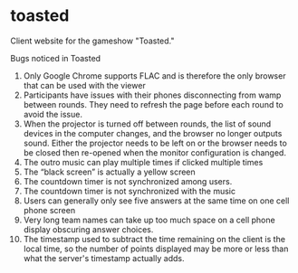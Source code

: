 # toasted
Client website for the gameshow "Toasted."

Bugs noticed in Toasted

1.	Only Google Chrome supports FLAC and is therefore the only browser that can be used with the viewer
2.	Participants have issues with their phones disconnecting from wamp between rounds.  They need to refresh the page before each round to avoid the issue.
3.	When the projector is turned off between rounds, the list of sound devices in the computer changes, and the browser no longer outputs sound.  Either the projector needs to be left on or the browser needs to be closed then re-opened when the monitor configuration is changed.
4.	The outro music can play multiple times if clicked multiple times
5.	The “black screen” is actually a yellow screen
6.	The countdown timer is not synchronized among users.
7.	The countdown timer is not synchronized with the music
8.	Users can generally only see five answers at the same time on one cell phone screen
9.	Very long team names can take up too much space on a cell phone display obscuring answer choices.
10.  The timestamp used to subtract the time remaining on the client is the local time, so the number of points displayed may be more or less than what the server's timestamp actually adds.
